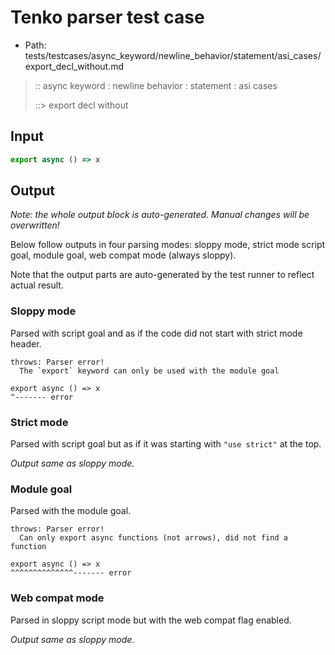 # Tenko parser test case

- Path: tests/testcases/async_keyword/newline_behavior/statement/asi_cases/export_decl_without.md

> :: async keyword : newline behavior : statement : asi cases
>
> ::> export decl without

## Input

`````js
export async () => x
`````

## Output

_Note: the whole output block is auto-generated. Manual changes will be overwritten!_

Below follow outputs in four parsing modes: sloppy mode, strict mode script goal, module goal, web compat mode (always sloppy).

Note that the output parts are auto-generated by the test runner to reflect actual result.

### Sloppy mode

Parsed with script goal and as if the code did not start with strict mode header.

`````
throws: Parser error!
  The `export` keyword can only be used with the module goal

export async () => x
^------- error
`````

### Strict mode

Parsed with script goal but as if it was starting with `"use strict"` at the top.

_Output same as sloppy mode._

### Module goal

Parsed with the module goal.

`````
throws: Parser error!
  Can only export async functions (not arrows), did not find a function

export async () => x
^^^^^^^^^^^^^^------- error
`````


### Web compat mode

Parsed in sloppy script mode but with the web compat flag enabled.

_Output same as sloppy mode._
